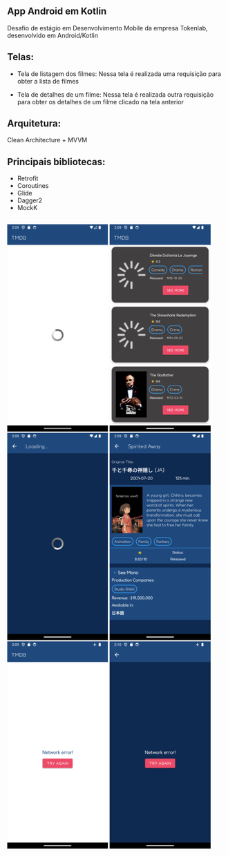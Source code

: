 ## App Android em Kotlin

Desafio de estágio em Desenvolvimento Mobile da empresa Tokenlab, desenvolvido em Android/Kotlin

## Telas:

- Tela de listagem dos filmes: Nessa tela é realizada uma requisição para obter a lista de filmes

- Tela de detalhes de um filme: Nessa tela é realizada outra requisição para obter os detalhes de um
  filme clicado na tela anterior

## Arquitetura:

Clean Architecture + MVVM

## Principais bibliotecas:

- Retrofit
- Coroutines
- Glide
- Dagger2
- MockK

##

<img height="480px" src="images_read_me/image1.png"> <img height="480px" src="images_read_me/image2.png"> <img height="480px" src="images_read_me/image3.png"> <img height="480px" src="images_read_me/image4.png"> <img height="480px" src="images_read_me/image5.png"> <img height="480px" src="images_read_me/image6.png">
